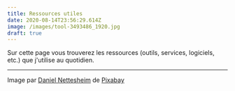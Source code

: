 ```yaml
---
title: Ressources utiles
date: 2020-08-14T23:56:29.614Z
image: /images/tool-3493486_1920.jpg
draft: true
---
```

Sur cette page vous trouverez les ressources (outils, services, logiciels, etc.) que j'utilise au quotidien.

<!-- excerpt -->

<!--EndFragment-->

<!--StartFragment-->

- - -

<!--EndFragment-->Image par <a href="https://pixabay.com/fr/users/jolimaison-4076676/?utm_source=link-attribution&amp;utm_medium=referral&amp;utm_campaign=image&amp;utm_content=3493486">Daniel Nettesheim</a> de <a href="https://pixabay.com/fr/?utm_source=link-attribution&amp;utm_medium=referral&amp;utm_campaign=image&amp;utm_content=3493486">Pixabay</a>